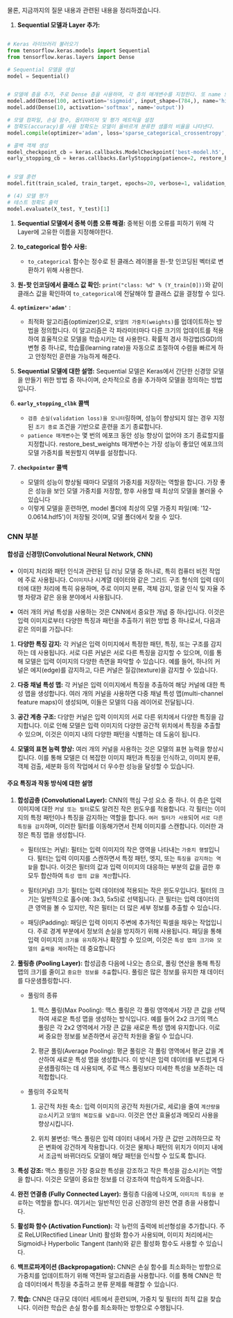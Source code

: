 물론, 지금까지의 질문 내용과 관련된 내용을 정리하겠습니다. 

1. **Sequential 모델과 Layer 추가:**
```python

# Keras 라이브러리 불러오기
from tensorflow.keras.models import Sequential
from tensorflow.keras.layers import Dense

# Sequential 모델을 생성
model = Sequential()


# 모델에 층을 추가, 주로 Dense 층을 사용하며, 각 층의 매개변수를 지정한다. 또 name 으로 할당명을 지정해줄 수 있다.
model.add(Dense(100, activation='sigmoid', input_shape=(784,), name='hidden'))
model.add(Dense(10, activation='softmax', name='output'))

# 모델 컴파일, 손실 함수, 옵티마이저 및 평가 메트릭을 설정
# 정확도(accuracy)를 사용 정확도는 모델이 올바르게 분류한 샘플의 비율을 나타낸다.
model.compile(optimizer='adam', loss='sparse_categorical_crossentropy', metrics=['accuracy'])

# 콜백 객체 생성
model_checkpoint_cb = keras.callbacks.ModelCheckpoint('best-model.h5', save_best_only=True)
early_stopping_cb = keras.callbacks.EarlyStopping(patience=2, restore_best_weights=True)


# 모델 훈련
model.fit(train_scaled, train_target, epochs=20, verbose=1, validation_data=(val_scaled, val_target), callbacks=[model_checkpoint_cb, early_stopping_cb])

# (4) 모델 평가
# 테스트 정확도 출력
model.evaluate(X_test, Y_test)[1]
```

1. **Sequential 모델에서 중복 이름 오류 해결:**
   중복된 이름 오류를 피하기 위해 각 Layer에 고유한 이름을 지정해야한다.

2.  **to_categorical 함수 사용:**

    - `to_categorical` 함수는 정수로 된 클래스 레이블을 원-핫 인코딩된 벡터로 변환하기 위해 사용한다.

3. **원-핫 인코딩에서 클래스 값 확인:** `print("class: %d" % (Y_train[0]))`와 같이 클래스 값을 확인하여 `to_categorical`에 전달해야 할 클래스 값을 결정할 수 있다.

4. **`optimizer='adam'`** : 

   - 최적화 알고리즘(optimizer)으로, `모델의 가중치(weights)`를 업데이트하는 방법을 정의합니다. 이 알고리즘은 각 파라미터마다 다른 크기의 업데이트를 적용하여 효율적으로 모델을 학습시키는 데 사용한다. 확률적 경사 하강법(SGD)의 변형 중 하나로, 학습률(learning rate)을 자동으로 조절하여 수렴을 빠르게 하고 안정적인 훈련을 가능하게 해준다.

5.  **Sequential 모델에 대한 설명:**
    Sequential 모델은 Keras에서 간단한 신경망 모델을 만들기 위한 방법 중 하나이며, 순차적으로 층을 추가하여 모델을 정의하는 방법입니다.

6. **`early_stopping_clbk` 콜백** 
   - `검증 손실(validation loss)을 모니터`링하며, 성능이 향상되지 않는 경우 지정된 `조기 종료` 조건을 기반으로 훈련을 조기 종료합니다. 
   - `patience 매개변수`는 몇 번의 에포크 동안 성능 향상이 없어야 조기 종료할지를 지정합니다. restore_best_weights 매개변수는 가장 성능이 좋았던 에포크의 모델 가중치를 복원할지 여부를 설정합니다.

7. **`checkpointer` 콜백**
   - 모델의 성능이 향상될 때마다 모델의 가중치를 저장하는 역할을 합니다. 가장 좋은 성능을 보인 모델 가중치를 저장함, 향후 사용할 때 최상의 모델을 불러올 수 있습니다
   - 이렇게 모델을 훈련하면, model 폴더에 최상의 모델 가중치 파일(예: '12-0.0614.hdf5')이 저장될 것이며, 모델 폴더에서 찾을 수 있다.



### CNN 부분

#### 합성곱 신경망(Convolutional Neural Network, CNN)

- 이미지 처리와 패턴 인식과 관련된 딥 러닝 모델 중 하나로, 특히 컴퓨터 비전 작업에 주로 사용됩니다. C`이미지`나 시계열 데이터와 같은 그리드 구조 형식의 입력 데이터에 대한 처리에 특히 유용하며, 주로 이미지 분류, 객체 감지, 얼굴 인식 및 자율 주행 차량과 같은 응용 분야에서 사용됩니다.

- 여러 개의 커널 특성을 사용하는 것은 CNN에서 중요한 개념 중 하나입니다. 이것은 입력 이미지로부터 다양한 특징과 패턴을 추출하기 위한 방법 중 하나로서, 다음과 같은 의미를 가집니다:

1. **다양한 특징 감지:** 각 커널은 입력 이미지에서 특정한 패턴, 특징, 또는 구조를 감지하는 데 사용됩니다. 서로 다른 커널은 서로 다른 특징을 감지할 수 있으며, 이를 통해 모델은 입력 이미지의 다양한 측면을 파악할 수 있습니다. 예를 들어, 하나의 커널은 에지(edge)를 감지하고, 다른 커널은 질감(texture)을 감지할 수 있습니다.

2. **다중 채널 특성 맵:** 각 커널은 입력 이미지에서 특징을 추출하여 해당 커널에 대한 특성 맵을 생성합니다. 여러 개의 커널을 사용하면 다중 채널 특성 맵(multi-channel feature maps)이 생성되며, 이들은 모델의 다음 레이어로 전달됩니다.

3. **공간 계층 구조:** 다양한 커널은 입력 이미지의 서로 다른 위치에서 다양한 특징을 감지합니다. 이로 인해 모델은 입력 이미지의 다양한 공간적 위치에서 특징을 추출할 수 있으며, 이것은 이미지 내의 다양한 패턴을 식별하는 데 도움이 됩니다.

4. **모델의 표현 능력 향상:** 여러 개의 커널을 사용하는 것은 모델의 표현 능력을 향상시킵니다. 이를 통해 모델은 더 복잡한 이미지 패턴과 특징을 인식하고, 이미지 분류, 객체 검출, 세분화 등의 작업에서 더 우수한 성능을 달성할 수 있습니다.


#### 주요 특징과 작동 방식에 대한 설명

1. **합성곱층 (Convolutional Layer):** CNN의 핵심 구성 요소 중 하나. 이 층은 입력 이미지에 대한 `커널 또는 필터`로도 알려진 작은 윈도우를 적용합니다. 각 필터는 이미지의 특정 패턴이나 특징을 감지하는 역할을 합니다. `여러 필터가 사용`되어 `서로 다른 특징을 감지`하며, 이러한 필터를 이동해가면서 전체 이미지를 스캔합니다. 이러한 과정은 특징 맵을 생성합니다.

    - 필터(또는 커널): 필터는 입력 이미지의 작은 영역을 나타내는 `가중치 행렬`입니다. 필터는 입력 이미지를 스캔하면서 특정 패턴, 엣지, 또는 `특징을 감지하는 역할`을 합니다. 이것은 필터의 값과 입력 이미지의 대응하는 부분의 값을 곱한 후 모두 합산하여 `특성 맵의 값을 계산`합니다.
    
    - 필터(커널) 크기: 필터는 입력 데이터에 적용되는 작은 윈도우입니다. 필터의 크기는 일반적으로 홀수(예: 3x3, 5x5)로 선택됩니다. 큰 필터는 입력 데이터의 큰 영역을 볼 수 있지만, 작은 필터는 더 많은 세부 정보를 추출할 수 있습니다.

    - 패딩(Padding): 패딩은 입력 이미지 주변에 추가적인 픽셀을 채우는 작업입니다. 주로 경계 부분에서 정보의 손실을 방지하기 위해 사용됩니다. 패딩을 통해 입력 이미지의 `크기를 유지`하거나 확장할 수 있으며, 이것은 `특성 맵의 크기와 모델의 출력을 제어`하는 데 중요합니다

2. **풀링층 (Pooling Layer):** 합성곱층 다음에 나오는 층으로, 풀링 연산을 통해 특징 맵의 크기를 줄이고 `중요한 정보를 추출`합니다. 풀링은 많은 정보를 유지한 채 데이터를 다운샘플링합니다.

    - 풀링의 종류
      1. 맥스 풀링(Max Pooling): 맥스 풀링은 각 풀링 영역에서 가장 큰 값을 선택하여 새로운 특성 맵을 생성하는 방식입니다. 예를 들어 2x2 크기의 맥스 풀링은 각 2x2 영역에서 가장 큰 값을 새로운 특성 맵에 유지합니다. 이로써 중요한 정보를 보존하면서 공간적 차원을 줄일 수 있습니다.

      2. 평균 풀링(Average Pooling): 평균 풀링은 각 풀링 영역에서 평균 값을 계산하여 새로운 특성 맵을 생성합니다. 이 방식은 입력 데이터를 부드럽게 다운샘플링하는 데 사용되며, 주로 맥스 풀링보다 미세한 특성을 보존하는 데 적합합니다.

    - 풀링의 주요목적

      1. 공간적 차원 축소: 입력 이미지의 공간적 차원(가로, 세로)을 줄여 `계산량을 감소`시키고 `모델의 복잡도를 낮춥니다`. 이것은 연산 효율성과 메모리 사용을 향상시킵니다.

      2. 위치 불변성: 맥스 풀링은 입력 데이터 내에서 가장 큰 값만 고려하므로 작은 변화에 강건하게 작용합니다. 이것은 물체나 패턴의 위치가 이미지 내에서 조금씩 바뀌더라도 모델이 해당 패턴을 인식할 수 있도록 합니다.

3. **특성 강조:** 맥스 풀링은 가장 중요한 특성을 강조하고 작은 특성을 감소시키는 역할을 합니다. 이것은 모델이 중요한 정보를 더 강조하여 학습하게 도와줍니다.

4. **완전 연결층 (Fully Connected Layer):** 풀링층 다음에 나오며, `이미지의 특징을 분류`하는 역할을 합니다. 여기서는 일반적인 인공 신경망의 완전 연결 층을 사용합니다.

5. **활성화 함수 (Activation Function):** 각 뉴런의 출력에 비선형성을 추가합니다. 주로 ReLU(Rectified Linear Unit) 활성화 함수가 사용되며, 이미지 처리에서는 Sigmoid나 Hyperbolic Tangent (tanh)와 같은 활성화 함수도 사용할 수 있습니다.

6. **백프로파게이션 (Backpropagation):** CNN은 손실 함수를 최소화하는 방향으로 가중치를 업데이트하기 위해 역전파 알고리즘을 사용합니다. 이를 통해 CNN은 학습 데이터에서 특징을 추출하고 분류 문제를 해결할 수 있습니다.

7. **학습:** CNN은 대규모 데이터 세트에서 훈련되며, 가중치 및 필터의 최적 값을 찾습니다. 이러한 학습은 손실 함수를 최소화하는 방향으로 수행됩니다.

